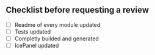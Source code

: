 ## Checklist before requesting a review
- [ ] Readme of every module updated
- [ ] Tests updated
- [ ] Completly builded and generated
- [ ] IcePanel updated 
